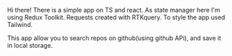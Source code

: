 Hi there!
There is a simple app on TS and react.
As state manager here I'm using Redux Toolkit.
Requests created with RTKquery.
To style the app used Tailwind.

This app allow you to search repos on github(using github APi), and save it in local storage.
